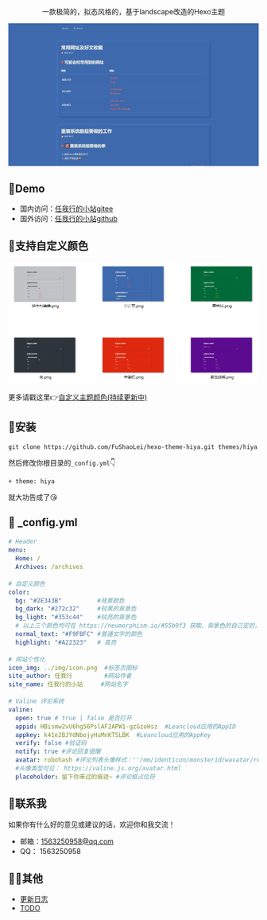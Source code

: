 <p align="center">
一款极简的，拟态风格的，基于landscape改造的Hexo主题
</p>

![](source/img/example.png)

## 🍚Demo
- 国内访问：[任我行的小站gitee](https://fushaolei.gitee.io/)
- 国外访问：[任我行的小站github](https://fushaolei.github.io/)

## 🎨支持自定义颜色
![](source/img/more_color.png)

更多请戳这里👉[自定义主题颜色(持续更新中)](https://github.com/FuShaoLei/hexo-theme-hiya/issues/1)


## 🍔安装
```
git clone https://github.com/FuShaoLei/hexo-theme-hiya.git themes/hiya
```
然后修改你根目录的`_config.yml`👇
```
+ theme: hiya
```
就大功告成了😘
 
## 🎏 _config.yml

```yml
# Header
menu:
  Home: /
  Archives: /archives

# 自定义颜色
color:
  bg: "#2E343B"          #背景颜色
  bg_dark: "#272c32"     #较黑的背景色
  bg_light: "#353c44"    #较亮的背景色
  # 以上三个颜色均可在 https://neumorphism.io/#55b9f3 获取，背景色的自己定的，在输入框输入自己定的颜色后，box-shadow 出现的第一行就是较暗的背景色，第二行的就是较亮的背景色
  normal_text: "#F9FBFC" #普通文字的颜色
  highlight: "#A22323"   # 高亮

# 网站个性化
icon_img: ../img/icon.png  #标签页图标
site_author: 任我行         #网站作者
site_name: 任我行的小站     #网站名字

# Valine 评论系统
valine:
  open: true # true | false 是否打开
  appid: HBismw2vU6hg56PslAF2APW1-gzGzoHsz  #Leancloud应用的AppID
  appkey: k41e2BJYdNbojyHuMnKT5LBK  #Leancloud应用的AppKey
  verify: false #验证码
  notify: true #评论回复提醒
  avatar: robohash #评论列表头像样式：''/mm/identicon/monsterid/wavatar/retro/hide
  #头像类型可见： https://valine.js.org/avatar.html
  placeholder: 留下你来过的痕迹~ #评论框占位符

```

## 👋联系我

如果你有什么好的意见或建议的话，欢迎你和我交流！

- 邮箱：1563250958@qq.com
- QQ： 1563250958

## 🏊‍♂️其他
- [更新日志](https://github.com/FuShaoLei/hexo-theme-hiya/issues/3)
- [TODO](https://github.com/FuShaoLei/hexo-theme-hiya/issues/2)